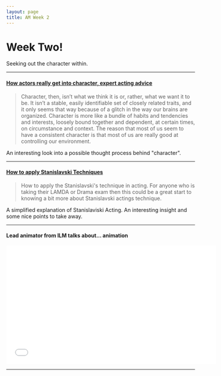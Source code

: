 ```yaml
---
layout: page
title: AM Week 2
---
```


# Week Two!

Seeking out the character within.

----

#### [How actors really get into character, expert acting advice](http://www.backstage.com/advice-for-actors/backstage-experts/how-actors-really-get-character/)

>Character, then, isn’t what we think it is or, rather, what we want it to be. It isn’t a stable, easily identifiable set of closely related traits, and it only seems that way because of a glitch in the way our brains are organized. Character is more like a bundle of habits and tendencies and interests, loosely bound together and dependent, at certain times, on circumstance and context. The reason that most of us seem to have a consistent character is that most of us are really good at controlling our environment.

An interesting look into a possible thought process behind "character".

----

#### [How to apply Stanislavski Techniques](http://www.wikihow.com/Apply-Stanislavski-Techniques)

>How to apply the Stanislavski's technique in acting. For anyone who is taking their LAMDA or Drama exam then this could be a great start to knowing a bit more about Stanislavski actings technique.

A simplified explanation of Stanislaviski Acting. An interesting insight and some nice points to take away.

----

#### Lead animator from ILM talks about... animation

<div class="js-video [vimeo, widescreen]"><iframe width="560" height="315" src="//www.youtube.com/embed/ankIY3yJZh4" frameborder="0" allowfullscreen></iframe></div>

----